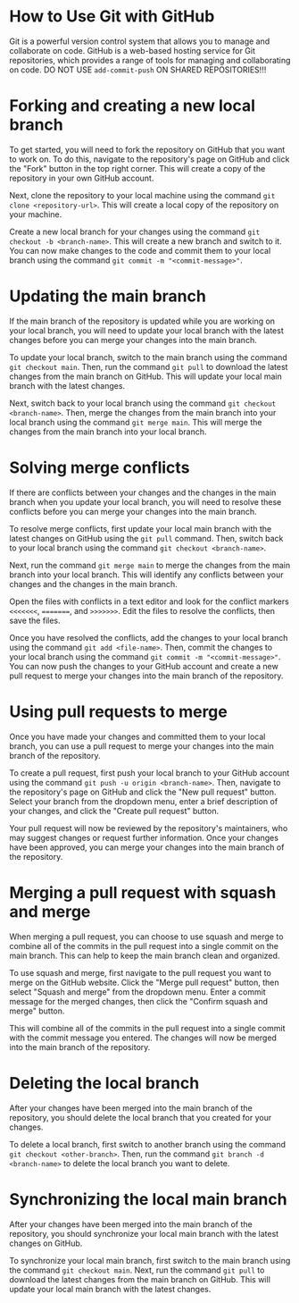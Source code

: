 # How to Use Git with GitHub
Git is a powerful version control system that allows you to manage and collaborate on code. GitHub is a web-based hosting service for Git repositories, which provides a range of tools for managing and collaborating on code. DO NOT USE `add-commit-push` ON SHARED REPOSITORIES!!!

# Forking and creating a new local branch
To get started, you will need to fork the repository on GitHub that you want to work on. To do this, navigate to the repository's page on GitHub and click the "Fork" button in the top right corner. This will create a copy of the repository in your own GitHub account.

Next, clone the repository to your local machine using the command `git clone <repository-url>`. This will create a local copy of the repository on your machine.

Create a new local branch for your changes using the command `git checkout -b <branch-name>`. This will create a new branch and switch to it. You can now make changes to the code and commit them to your local branch using the command `git commit -m "<commit-message>"`.

# Updating the main branch
If the main branch of the repository is updated while you are working on your local branch, you will need to update your local branch with the latest changes before you can merge your changes into the main branch.

To update your local branch, switch to the main branch using the command `git checkout main`. Then, run the command `git pull` to download the latest changes from the main branch on GitHub. This will update your local main branch with the latest changes.

Next, switch back to your local branch using the command `git checkout <branch-name>`. Then, merge the changes from the main branch into your local branch using the command `git merge main`. This will merge the changes from the main branch into your local branch.

# Solving merge conflicts
If there are conflicts between your changes and the changes in the main branch when you update your local branch, you will need to resolve these conflicts before you can merge your changes into the main branch.

To resolve merge conflicts, first update your local main branch with the latest changes on GitHub using the `git pull` command. Then, switch back to your local branch using the command `git checkout <branch-name>`.

Next, run the command `git merge main` to merge the changes from the main branch into your local branch. This will identify any conflicts between your changes and the changes in the main branch.

Open the files with conflicts in a text editor and look for the conflict markers `<<<<<<<`, `=======`, and `>>>>>>>`. Edit the files to resolve the conflicts, then save the files.

Once you have resolved the conflicts, add the changes to your local branch using the command `git add <file-name>`. Then, commit the changes to your local branch using the command `git commit -m "<commit-message>"`. You can now push the changes to your GitHub account and create a new pull request to merge your changes into the main branch of the repository.

# Using pull requests to merge
Once you have made your changes and committed them to your local branch, you can use a pull request to merge your changes into the main branch of the repository.

To create a pull request, first push your local branch to your GitHub account using the command `git push -u origin <branch-name>`. Then, navigate to the repository's page on GitHub and click the "New pull request" button. Select your branch from the dropdown menu, enter a brief description of your changes, and click the "Create pull request" button.

Your pull request will now be reviewed by the repository's maintainers, who may suggest changes or request further information. Once your changes have been approved, you can merge your changes into the main branch of the repository.

# Merging a pull request with squash and merge
When merging a pull request, you can choose to use squash and merge to combine all of the commits in the pull request into a single commit on the main branch. This can help to keep the main branch clean and organized.

To use squash and merge, first navigate to the pull request you want to merge on the GitHub website. Click the "Merge pull request" button, then select "Squash and merge" from the dropdown menu. Enter a commit message for the merged changes, then click the "Confirm squash and merge" button.

This will combine all of the commits in the pull request into a single commit with the commit message you entered. The changes will now be merged into the main branch of the repository.

# Deleting the local branch
After your changes have been merged into the main branch of the repository, you should delete the local branch that you created for your changes.

To delete a local branch, first switch to another branch using the command `git checkout <other-branch>`. Then, run the command `git branch -d <branch-name>` to delete the local branch you want to delete.

# Synchronizing the local main branch
After your changes have been merged into the main branch of the repository, you should synchronize your local main branch with the latest changes on GitHub.

To synchronize your local main branch, first switch to the main branch using the command `git checkout main`. Next, run the command `git pull` to download the latest changes from the main branch on GitHub. This will update your local main branch with the latest changes.




